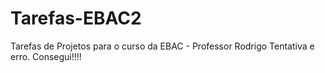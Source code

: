 # Tarefas-EBAC2
Tarefas de Projetos para o curso da EBAC - Professor Rodrigo
Tentativa e erro.
Consegui!!!!
